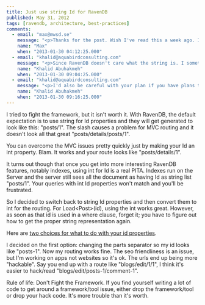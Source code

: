 ```yaml
---
title: Just use string Id for RavenDB
published: May 31, 2012
tags: [ravendb, architecture, best-practices]
comments:
  - email: "max@mwsd.se"
    message: "<p>Thanks for the post. Wish I've read this a week ago. Int works great at first but for indexes its just not working out good at all. I'm switching back to strings and use an ToIntId extension for use when creating view model objects.</p>"
    name: "Max"
    when: "2013-01-30 04:12:25.000"
  - email: "khalid@aquabirdconsulting.com"
    message: "<p>Since RavenDB doesn't care what the string is. I sometimes use a Guid or ShortGuid implementation for my ids. The nice part about using guids is you don't leak business knowledge out through your ids. Example below.</p><p>I signup for a service and see that I am Customer/1 or CreditCard/1 then that might scare me or let my competitors know where I am at in my conception. Also if you have a ballpark estimate of customers (Customer/2020) and the service charges $20/month per customer. Competitors might realize that my monthly income is $40,400.</p><p>These are things to keep in mind. If you ids are all used internally then I would just stick with the Id scheme that Raven gives you.</p><p>You do lose a feature by changing the seperator to -. If your id ends with a / then raven will put a number at the end for you. ex. \"customer/1/creditcard/\" would get a number.</p>"
    name: "Khalid Abuhakmeh"
    when: "2013-01-30 09:04:25.000"
  - email: "khalid@aquabirdconsulting.com"
    message: "<p>I'd also be careful with your plan if you have plans to Shard your data. Sharding in RavenDB places the Shard key at the beginning of your Id. if USA was a shard, your key would look like \"USA/Customer/1\". Your extension method should be implemented in a way that can take that into account.</p>"
    name: "Khalid Abuhakmeh"
    when: "2013-01-30 09:16:25.000"
---
```

I tried to fight the framework, but it isn't worth it. With RavenDB, the default expectation is to use string for Id properties and they will get generated to look like this: "posts/1". The slash causes a problem for MVC routing and it doesn't look all that great "posts/details/posts/1".

You can overcome the MVC issues pretty quickly just by making your Id an int property. Blam. It works and your route looks like "posts/details/1".

It turns out though that once you get into more interesting RavenDB features, notably indexes, using int for Id is a real PITA. Indexes run on the Server and the server still sees all the document as having Id as string list "posts/1". Your queries with int Id properties won't match and you'll be frustrated.

So I decided to switch back to string Id properties and then convert them to int for the routing. For Load&lt;Post&gt;(id), using the int works great. However, as soon as that id is used in a where clause, forget it; you have to figure out how to get the proper string representation again.

Here are [two choices for what to do with your id properties][ravenid]. 

I decided on the first option: changing the parts separator so my id looks like "posts-1". Now my routing works fine. The seo friendliness is an issue, but I'm working on apps not websites so it's ok. The urls end up being more "hackable". Say you end up with a route like "blogs/edit/1/1", I think it's easier to hack/read "blogs/edit/posts-1/comment-1".

Rule of life: Don't Fight the Framework. If you find yourself writing a lot of code to get around a framework/tool issue, either drop the framework/tool or drop your hack code. It's more trouble than it's worth.

[ravenid]: https://weblogs.asp.net/shijuvarghese/archive/2010/06/04/how-to-work-ravendb-id-with-asp-net-mvc-routes.aspx

